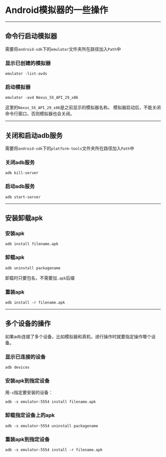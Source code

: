 # Android模拟器的一些操作

---
## 命令行启动模拟器

需要将`android-sdk`下的`emulator`文件夹所在路径加入`Path`中

### 显示已创建的模拟器

```text
emulator -list-avds
```
### 启动模拟器

```text
emulator -avd Nexus_5X_API_29_x86
```

这里的`Nexus_5X_API_29_x86`是之前显示的模拟器名称。
模拟器启动后，不能关闭命令行窗口，否则模拟器也会关闭。

---
## 关闭和启动adb服务

需要将`android-sdk`下的`platform-tools`文件夹所在路径加入`Path`中

### 关闭adb服务

```text
adb kill-server
```
### 启动adb服务

```text
adb start-server
```

---
## 安装卸载apk

### 安装apk
```text
adb install filename.apk
```

### 卸载apk
```text
adb uninstall packagename
```
卸载时只要包名，不需要加`.apk`后缀

### 重装apk
```text
adb install -r filename.apk
```
---
## 多个设备的操作
如果adb连接了多个设备，比如模拟器和真机，进行操作时就要指定操作哪个设备。


### 显示已连接的设备

```text
adb devices
```

### 安装apk到指定设备

用`-s`指定要安装的设备：
```text
adb -s emulator-5554 install filename.apk
```
### 卸载指定设备上的apk

```text
adb -s emulator-5554 uninstall packagename
```

### 重装apk到指定设备

```text
adb -s emulator-5554 install -r filename.apk
```